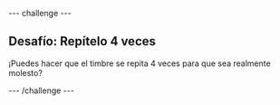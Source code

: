 \--- challenge \---

## Desafío: Repítelo 4 veces

¡Puedes hacer que el timbre se repita 4 veces para que sea realmente molesto?

\--- /challenge \---